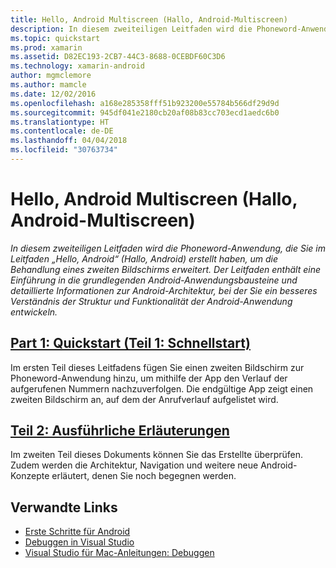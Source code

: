 ```yaml
---
title: Hello, Android Multiscreen (Hallo, Android-Multiscreen)
description: In diesem zweiteiligen Leitfaden wird die Phoneword-Anwendung, die Sie im Leitfaden „Hello, Android“ (Hallo, Android) erstellt haben, um die Behandlung eines zweiten Bildschirms erweitert. Der Leitfaden enthält eine Einführung in die grundlegenden Android-Anwendungsbausteine und detaillierte Informationen zur Android-Architektur, bei der Sie ein besseres Verständnis der Struktur und Funktionalität der Android-Anwendung entwickeln.
ms.topic: quickstart
ms.prod: xamarin
ms.assetid: D82EC193-2CB7-44C3-8688-0CEBDF60C3D6
ms.technology: xamarin-android
author: mgmclemore
ms.author: mamcle
ms.date: 12/02/2016
ms.openlocfilehash: a168e285358fff51b923200e55784b566df29d9d
ms.sourcegitcommit: 945df041e2180cb20af08b83cc703ecd1aedc6b0
ms.translationtype: HT
ms.contentlocale: de-DE
ms.lasthandoff: 04/04/2018
ms.locfileid: "30763734"
---
```

# <a name="hello-android-multiscreen"></a>Hello, Android Multiscreen (Hallo, Android-Multiscreen)

_In diesem zweiteiligen Leitfaden wird die Phoneword-Anwendung, die Sie im Leitfaden „Hello, Android“ (Hallo, Android) erstellt haben, um die Behandlung eines zweiten Bildschirms erweitert. Der Leitfaden enthält eine Einführung in die grundlegenden Android-Anwendungsbausteine und detaillierte Informationen zur Android-Architektur, bei der Sie ein besseres Verständnis der Struktur und Funktionalität der Android-Anwendung entwickeln._

##  <a name="part-1-quickstartandroidget-startedhello-android-multiscreenhello-android-multiscreen-quickstartmd"></a>[Part 1: Quickstart (Teil 1: Schnellstart)](~/android/get-started/hello-android-multiscreen/hello-android-multiscreen-quickstart.md)

Im ersten Teil dieses Leitfadens fügen Sie einen zweiten Bildschirm zur Phoneword-Anwendung hinzu, um mithilfe der App den Verlauf der aufgerufenen Nummern nachzuverfolgen. Die endgültige App zeigt einen zweiten Bildschirm an, auf dem der Anrufverlauf aufgelistet wird.

##  <a name="part-2-deep-diveandroidget-startedhello-android-multiscreenhello-android-multiscreen-deepdivemd"></a>[Teil 2: Ausführliche Erläuterungen](~/android/get-started/hello-android-multiscreen/hello-android-multiscreen-deepdive.md)

Im zweiten Teil dieses Dokuments können Sie das Erstellte überprüfen. Zudem werden die Architektur, Navigation und weitere neue Android-Konzepte erläutert, denen Sie noch begegnen werden.


## <a name="related-links"></a>Verwandte Links

- [Erste Schritte für Android](http://developer.android.com/training/index.html)
- [Debuggen in Visual Studio](http://msdn.microsoft.com/en-us/library/k0k771bt%28v=vs.90%29.aspx)
- [Visual Studio für Mac-Anleitungen: Debuggen](https://developer.xamarin.com/recipes/cross-platform/ide/debugging/)
